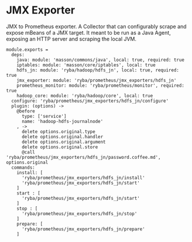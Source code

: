 
# JMX Exporter

JMX to Prometheus exporter.
A Collector that can configurably scrape and expose mBeans of a JMX target. 
It meant to be run as a Java Agent, exposing an HTTP server and scraping the local JVM.

    module.exports =
      deps:
        java: module: 'masson/commons/java', local: true, required: true
        iptables: module: 'masson/core/iptables', local: true
        hdfs_jn: module: 'ryba/hadoop/hdfs_jn', local: true, required: true
        jmx_exporter: module: 'ryba/prometheus/jmx_exporters/hdfs_jn'
        prometheus_monitor: module: 'ryba/prometheus/monitor', required: true
        hadoop_core: module: 'ryba/hadoop/core', local: true
      configure: 'ryba/prometheus/jmx_exporters/hdfs_jn/configure'
      plugin: (options) ->
        @before
          type: ['service']
          name: 'hadoop-hdfs-journalnode'
        , ->
          delete options.original.type
          delete options.original.handler
          delete options.original.argument
          delete options.original.store
          @call 'ryba/prometheus/jmx_exporters/hdfs_jn/password.coffee.md', options.original
      commands:
        install: [
          'ryba/prometheus/jmx_exporters/hdfs_jn/install'
          'ryba/prometheus/jmx_exporters/hdfs_jn/start'
        ]
        start : [
          'ryba/prometheus/jmx_exporters/hdfs_jn/start'
        ]
        stop : [
          'ryba/prometheus/jmx_exporters/hdfs_jn/stop'
        ]
        prepare: [
          'ryba/prometheus/jmx_exporters/hdfs_jn/prepare'
        ]
